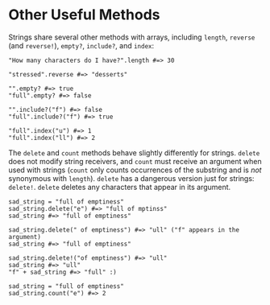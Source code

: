 # Other Useful Methods

Strings share several other methods with arrays, including `length`, `reverse` (and `reverse!`), `empty?`, `include?`, and `index`:

    "How many characters do I have?".length #=> 30

    "stressed".reverse #=> "desserts"

    "".empty? #=> true
    "full".empty? #=> false

    "".include?("f") #=> false
    "full".include?("f") #=> true

    "full".index("u") #=> 1
    "full".index("ll") #=> 2

The `delete` and `count` methods behave slightly differently for strings. `delete` does not modify string receivers, and `count` must receive an argument when used with strings (`count` only counts occurrences of the substring and is _not_ synonymous with `length`). `delete` has a dangerous version just for strings: `delete!`. `delete` deletes any characters that appear in its argument.

    sad_string = "full of emptiness"
    sad_string.delete("e") #=> "full of mptinss"
    sad_string #=> "full of emptiness"

    sad_string.delete(" of emptiness") #=> "ull" ("f" appears in the argument)
    sad_string #=> "full of emptiness"

    sad_string.delete!("of emptiness") #=> "ull"
    sad_string #=> "ull"
    "f" + sad_string #=> "full" :)

    sad_string = "full of emptiness"
    sad_string.count("e") #=> 2